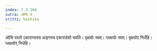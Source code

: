 ```yaml
---
index: 7.3.104
sutra: ओसि च
vritti: kashika

---
```

ओसि परतो ऽकारान्तस्य अङ्गस्य एकारादेशो भवति। वृक्षयोः स्वम्। प्लक्षयोः स्वम्। वृक्षयोर् निर्धेहि। प्लक्षयोर् निधेहि।